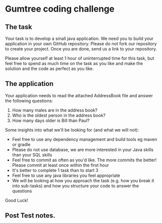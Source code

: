 # Gumtree coding challenge

## The task

Your task is to develop a small java application. We need you to build your application in your own GitHub repository.  Please do not fork our repository to create your project.  Once you are done, send us a link to your repository.

Please allow yourself at least 1 hour of uninterrupted time for this task, but feel free to spend as much time on the task as you like and make the solution and the code as perfect as you like.

## The application

Your application needs to read the attached AddressBook file and answer the following questions:

1. How many males are in the address book?
2. Who is the oldest person in the address book?
3. How many days older is Bill than Paul?

Some insights into what we'll be looking for (and what we will not):

- Feel free to use any dependency management and build tools eg maven or gradle
- Please do not use database, we are more interested in your Java skills than your SQL skills
- Feel free to commit as often as you'd like. The more commits the better! Please commit at least once within the first hour
- It's better to complete 1 task than to start 3
- Feel free to use any java libraries you feel appropriate
- We will be looking at how you approach the task (e.g. how you break it into sub-tasks) and how you structure your code to answer the questions

Good Luck!

## Post Test notes.

